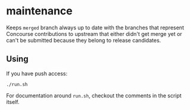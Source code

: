 # maintenance

Keeps `merged` branch always up to date with the branches that represent Concourse contributions to upstream that either didn't get merge yet or can't be submitted because they belong to release candidates.

## Using

If you have push access:

    ./run.sh

For documentation around `run.sh`, checkout the comments in the script itself.
